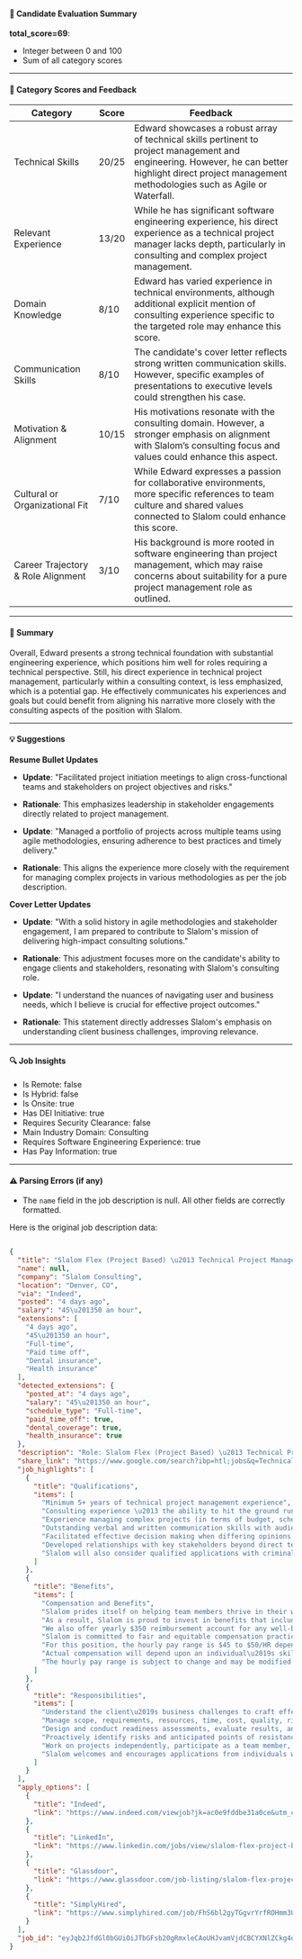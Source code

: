 #### 📄 Candidate Evaluation Summary
**total_score=69**:  
- Integer between 0 and 100  
- Sum of all category scores  

---

#### 🎯 Category Scores and Feedback

| Category                        | Score  | Feedback                                                                                                                                                       |
|--------------------------------|--------|---------------------------------------------------------------------------------------------------------------------------------------------------------------|
| Technical Skills                | 20/25  | Edward showcases a robust array of technical skills pertinent to project management and engineering. However, he can better highlight direct project management methodologies such as Agile or Waterfall. |
| Relevant Experience             | 13/20  | While he has significant software engineering experience, his direct experience as a technical project manager lacks depth, particularly in consulting and complex project management. |
| Domain Knowledge                | 8/10   | Edward has varied experience in technical environments, although additional explicit mention of consulting experience specific to the targeted role may enhance this score.                       |
| Communication Skills            | 8/10   | The candidate's cover letter reflects strong written communication skills. However, specific examples of presentations to executive levels could strengthen his case.                             |
| Motivation & Alignment          | 10/15  | His motivations resonate with the consulting domain. However, a stronger emphasis on alignment with Slalom’s consulting focus and values could enhance this aspect.                                  |
| Cultural or Organizational Fit  | 7/10   | While Edward expresses a passion for collaborative environments, more specific references to team culture and shared values connected to Slalom could enhance this score.                           |
| Career Trajectory & Role Alignment | 3/10  | His background is more rooted in software engineering than project management, which may raise concerns about suitability for a pure project management role as outlined.                          |

---

#### 🧾 Summary
Overall, Edward presents a strong technical foundation with substantial engineering experience, which positions him well for roles requiring a technical perspective. Still, his direct experience in technical project management, particularly within a consulting context, is less emphasized, which is a potential gap. He effectively communicates his experiences and goals but could benefit from aligning his narrative more closely with the consulting aspects of the position with Slalom.

---

#### 💡 Suggestions

**Resume Bullet Updates**  
- **Update**: "Facilitated project initiation meetings to align cross-functional teams and stakeholders on project objectives and risks."  
- **Rationale**: This emphasizes leadership in stakeholder engagements directly related to project management.

- **Update**: "Managed a portfolio of projects across multiple teams using agile methodologies, ensuring adherence to best practices and timely delivery."  
- **Rationale**: This aligns the experience more closely with the requirement for managing complex projects in various methodologies as per the job description.

**Cover Letter Updates**  
- **Update**: "With a solid history in agile methodologies and stakeholder engagement, I am prepared to contribute to Slalom's mission of delivering high-impact consulting solutions."  
- **Rationale**: This adjustment focuses more on the candidate's ability to engage clients and stakeholders, resonating with Slalom's consulting role.

- **Update**: "I understand the nuances of navigating user and business needs, which I believe is crucial for effective project outcomes."  
- **Rationale**: This statement directly addresses Slalom's emphasis on understanding client business challenges, improving relevance.

---

#### 🔍 Job Insights

- Is Remote: false  
- Is Hybrid: false  
- Is Onsite: true  
- Has DEI Initiative: true  
- Requires Security Clearance: false  
- Main Industry Domain: Consulting  
- Requires Software Engineering Experience: true  
- Has Pay Information: true  

---

#### ⚠️ Parsing Errors (if any)
- The `name` field in the job description is null. All other fields are correctly formatted.

Here is the original job description data:

```json

{
  "title": "Slalom Flex (Project Based) \u2013 Technical Project Manager",
  "name": null,
  "company": "Slalom Consulting",
  "location": "Denver, CO",
  "via": "Indeed",
  "posted": "4 days ago",
  "salary": "45\u201350 an hour",
  "extensions": [
    "4 days ago",
    "45\u201350 an hour",
    "Full-time",
    "Paid time off",
    "Dental insurance",
    "Health insurance"
  ],
  "detected_extensions": {
    "posted_at": "4 days ago",
    "salary": "45\u201350 an hour",
    "schedule_type": "Full-time",
    "paid_time_off": true,
    "dental_coverage": true,
    "health_insurance": true
  },
  "description": "Role: Slalom Flex (Project Based) \u2013 Technical Project Manager\n\nLocation: Denver Metro Area\n\u2022 Please note: This role is not eligible for remote work. Employees must live within a commutable distance of the Denver Metro Area*\n\nWho You\u2019ll Work With\n\nOur Business Advisory Services teams help organizations of all kinds redefine what\u2019s possible, give shape to the future\u2014and get there. We focus on high-impact projects, meeting our clients where they are to uncover business needs and deliver results. Our teams go beyond the expected to help clients move confidently through ambiguity and risk and drive more transformative outcomes.\n\nWhat You\u2019ll Do\n\u2022 Understand the client\u2019s business challenges to craft effective solutions that address the people, process, technology, and data needs of our clients to achieve their desired outcomes\n\u2022 Manage scope, requirements, resources, time, cost, quality, risks, and communications in various project delivery methodologies\n\u2022 Design and conduct readiness assessments, evaluate results, and present findings in a logical and easy-to-understand manner\n\u2022 Proactively identify risks and anticipated points of resistance; develop specific plans to mitigate or address concerns\n\u2022 Work on projects independently, participate as a team member, or lead teams of consultants and/or clients during buildout\n\nWhat You\u2019ll Bring\n\u2022 Minimum 5+ years of technical project management experience\n\u2022 Consulting experience \u2013 the ability to hit the ground running as a Technical Project Manager\n\u2022 Experience managing complex projects (in terms of budget, schedule, scope, risk, integrations); ideally bring experience in various delivery methodologies\n\u2022 Outstanding verbal and written communication skills with audiences of all levels including extensive presentation development and delivery, as well as business and technical writing; has contributed to executive-level communications\n\u2022 Facilitated effective decision making when differing opinions occur\n\u2022 Developed relationships with key stakeholders beyond direct teammates or clients\n\nAbout Us\n\nSlalom is a purpose-led, global business and technology consulting company. From strategy to implementation, our approach is fiercely human. In six countries and 43 markets, we deeply understand our customers\u2014and their customers\u2014to deliver practical, end-to-end solutions that drive meaningful impact. Backed by close partnerships with over 400 leading technology providers, our 13,000+ strong team helps people and organizations dream bigger, move faster, and build better tomorrows for all. We\u2019re honored to be consistently recognized as a great place to work, including being one of Fortune\u2019s 100 Best Companies to Work For seven years running. Learn more at slalom.com.\n\nCompensation and Benefits\n\nSlalom prides itself on helping team members thrive in their work and life. As a result, Slalom is proud to invest in benefits that include meaningful time off and paid holidays, parental leave, 401(k) with a match, a range of choices for highly subsidized health, dental, & vision coverage, adoption and fertility assistance, and short/long-term disability. We also offer yearly $350 reimbursement account for any well-being-related expenses, as well as discounted home, auto, and pet insurance.\n\nSlalom is committed to fair and equitable compensation practices. For this position, the hourly pay range is $45 to $50/HR depending on experience. Actual compensation will depend upon an individual\u2019s skills, experience, qualifications, location, and other relevant factors. The hourly pay range is subject to change and may be modified at any time.\n\nEEO and Accommodations\n\nSlalom is an equal opportunity employer and is committed to inclusion, diversity, and equity in the workplace. All qualified applicants will receive consideration for employment without regard to race, color, religion, sex, national origin, disability status, protected veterans\u2019 status, or any other characteristic protected by federal, state, or local laws. Slalom will also consider qualified applications with criminal histories, consistent with legal requirements. Slalom welcomes and encourages applications from individuals with disabilities. Reasonable accommodations are available for candidates during all aspects of the selection process. Please advise the talent acquisition team if you require accommodations during the interview process.\n\nWe will accept applications on an ongoing basis through April 11,2025",
  "share_link": "https://www.google.com/search?ibp=htl;jobs&q=Technical+Project+Manager&htidocid=ELjNo5UFC2FNTUjrAAAAAA%3D%3D&hl=en-US&shndl=37&shmd=H4sIAAAAAAAA_zXOMQrCQBBAUWxzBBunVNFEBBvtjCgIYkB7mazDbsJmJuysktI7eBHP5ElE0OY3r_nJq5cUJ49eGth66mBYBKnJRFij0nUE78cTzmQcVwY9_PGAjJYCTGEvJShhMA6EYSdiPfVXLsZWl1mm6lOrEWNlUiNNJkyldFktpX5zUYeBWo-RLvPFrEtbtuPBbycX1puPFVuoGDbEdwoTyI8fJuKAe7MAAAA&shmds=v1_AQbUm968FgvWEuAJlT9QRx7wOODLUIx2C5sp81jxCtEgIfUo5Q&source=sh/x/job/li/m1/1#fpstate=tldetail&htivrt=jobs&htiq=Technical+Project+Manager&htidocid=ELjNo5UFC2FNTUjrAAAAAA%3D%3D",
  "job_highlights": [
    {
      "title": "Qualifications",
      "items": [
        "Minimum 5+ years of technical project management experience",
        "Consulting experience \u2013 the ability to hit the ground running as a Technical Project Manager",
        "Experience managing complex projects (in terms of budget, schedule, scope, risk, integrations); ideally bring experience in various delivery methodologies",
        "Outstanding verbal and written communication skills with audiences of all levels including extensive presentation development and delivery, as well as business and technical writing; has contributed to executive-level communications",
        "Facilitated effective decision making when differing opinions occur",
        "Developed relationships with key stakeholders beyond direct teammates or clients",
        "Slalom will also consider qualified applications with criminal histories, consistent with legal requirements"
      ]
    },
    {
      "title": "Benefits",
      "items": [
        "Compensation and Benefits",
        "Slalom prides itself on helping team members thrive in their work and life",
        "As a result, Slalom is proud to invest in benefits that include meaningful time off and paid holidays, parental leave, 401(k) with a match, a range of choices for highly subsidized health, dental, & vision coverage, adoption and fertility assistance, and short/long-term disability",
        "We also offer yearly $350 reimbursement account for any well-being-related expenses, as well as discounted home, auto, and pet insurance",
        "Slalom is committed to fair and equitable compensation practices",
        "For this position, the hourly pay range is $45 to $50/HR depending on experience",
        "Actual compensation will depend upon an individual\u2019s skills, experience, qualifications, location, and other relevant factors",
        "The hourly pay range is subject to change and may be modified at any time"
      ]
    },
    {
      "title": "Responsibilities",
      "items": [
        "Understand the client\u2019s business challenges to craft effective solutions that address the people, process, technology, and data needs of our clients to achieve their desired outcomes",
        "Manage scope, requirements, resources, time, cost, quality, risks, and communications in various project delivery methodologies",
        "Design and conduct readiness assessments, evaluate results, and present findings in a logical and easy-to-understand manner",
        "Proactively identify risks and anticipated points of resistance; develop specific plans to mitigate or address concerns",
        "Work on projects independently, participate as a team member, or lead teams of consultants and/or clients during buildout",
        "Slalom welcomes and encourages applications from individuals with disabilities"
      ]
    }
  ],
  "apply_options": [
    {
      "title": "Indeed",
      "link": "https://www.indeed.com/viewjob?jk=ac0e9fddbe31a0ce&utm_campaign=google_jobs_apply&utm_source=google_jobs_apply&utm_medium=organic"
    },
    {
      "title": "LinkedIn",
      "link": "https://www.linkedin.com/jobs/view/slalom-flex-project-based-%E2%80%93-cms-content-author-at-slalom-4159296420?utm_campaign=google_jobs_apply&utm_source=google_jobs_apply&utm_medium=organic"
    },
    {
      "title": "Glassdoor",
      "link": "https://www.glassdoor.com/job-listing/slalom-flex-project-based-%E2%80%93-technical-project-manager-slalom-JV_IC1148170_KO0,53_KE54,60.htm?jl=1009442006885&utm_campaign=google_jobs_apply&utm_source=google_jobs_apply&utm_medium=organic"
    },
    {
      "title": "SimplyHired",
      "link": "https://www.simplyhired.com/job/FhS6bl2gyTGgvrYrfROHmm3U9_7okNTPGKLnk6GqOhh_w-xzxHvNSg?utm_campaign=google_jobs_apply&utm_source=google_jobs_apply&utm_medium=organic"
    }
  ],
  "job_id": "eyJqb2JfdGl0bGUiOiJTbGFsb20gRmxleCAoUHJvamVjdCBCYXNlZCkg4oCTIFRlY2huaWNhbCBQcm9qZWN0IE1hbmFnZXIiLCJjb21wYW55X25hbWUiOiJTbGFsb20gQ29uc3VsdGluZyIsImFkZHJlc3NfY2l0eSI6IkRlbnZlciwgQ08iLCJodGlkb2NpZCI6IkVMak5vNVVGQzJGTlRVanJBQUFBQUE9PSIsInV1bGUiOiJ3K0NBSVFJQ0lOVlc1cGRHVmtJRk4wWVhSbGN3In0="
}